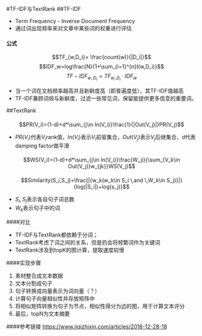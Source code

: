 #TF-IDF与TextRank
##TF-IDF
* Term Frequency - Inverse Document Frequency
* 通过词出现频率来对文章中某些词的权重进行评估
#### 公式
$$TF_{w,D_i}= \frac{count(w)}{|D_i|}$$
$$IDF_w=log\frac{N}{1+\sum_{i=1}^{n}I(w,D_i)}$$
$$TF-IDF_{w,D_i}=TF_{w,D_i}\cdot IDF_w$$
* 当一个词在文档频率越高并且新鲜度高（即普遍度低），其TF-IDF值越高
* TF-IDF兼顾词频与新鲜度，过滤一些常见词，保留能提供更多信息的重要词。
  
##TextRank
####
$$PR(V_i)=(1-d)+d*\sum_{j\in In(V_i)}\frac{1}{|Out(V_j)|}PR(V_j)$$
* $PR(V_i)$代表$V_i$rank值，$In(V_i)$表示$V_i$前驱集合，$Out(V_j)$表示$V_j$后继集合，$d$代表damping factor做平滑
####
$$WS(V_i)=(1-d)+d*\sum_{j\in In(V_i)}\frac{W_ji}{\sum_{V_k\in Out(V_j)}w_{jk}}WS(V_j)$$
####
$$Similarity(S_i,S_j)=\frac{|{w_k(w_k\in S_i \,and \,W_k\in S_j)}|}{log(|S_i|)+log(s_j)}$$
* $S_i,S_j$表示各自句子词总数
* $W_k$表示句子中的词

####对比
* TF-IDF与TextRank都依赖于分词；
* TextRank考虑了词之间的关系，但是扔会将频繁词作为关键词
* TextRank涉及到topK的图计算，提取速度较慢

####实现步骤
1. 素材整合成文本数据
2. 文本分割成句子
3. 句子转换成向量表示为词向量（？）
4. 计算句子向量相似性并存放矩阵中
5. 将相似矩阵转换为句子为节点，相似性得分为边的图，用于计算文本评分
6. 最后，topN为文本摘要
   
####参考链接
https://www.jiqizhixin.com/articles/2018-12-28-18